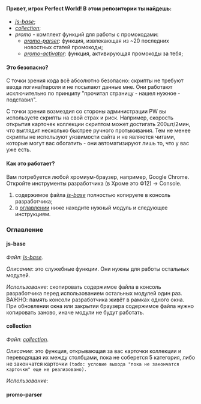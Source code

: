 #### Привет, игрок Perfect World! В этом репозитории ты найдешь:
* [_js-base_](#js-base);
* [_collection_](#collection);
* _promo_ - комплект функций для работы с промокодами:
  * [_promo-parser_](https://github.com/blavonne/perfect_world/blob/main/promo-parser.js 'Извлекатор промокодов'): функция, извлекающая из ~20 последних новостных статей промокоды;
  * [_promo-activator_](https://github.com/blavonne/perfect_world/blob/main/promo-activator.js 'Активатор промокодов'): функция, активирующая промокоды за тебя;
#### Это безопасно?
С точки зрения кода всё абсолютно безопасно: скрипты не требуют ввода логина/пароля и не посылают данные мне. Они работают исключительно по принципу "прочитал страницу - нашел нужное - подставил".

С точки зрения возмездия со стороны администрации PW вы используете скрипты на свой страх и риск. Например, скорость открытия карточек коллекции скриптом может достигать 200шт/2мин, что выглядит несколько быстрее ручного протыкивания. Тем не менее скрипты не используют уязвимости сайта и не являются читами, которые могут вас обогатить - они автоматизируют лишь то, что у вас уже есть.
#### Как это работает?
Вам потребуется любой хромиум-браузер, например, Google Chrome. Откройте инструменты разработчика (в Хроме это Ф12) -> Console.
1. содержимое файла [_js-base_](https://github.com/blavonne/perfect_world/blob/main/js-base.js 'Базовые функции') полностью копируете в консоль разработчика;
2. в [оглавлении](#оглавление) ниже находите нужный модуль и следующее инструкциям.
### Оглавление
#### js-base
_Файл_: [_js-base_](https://github.com/blavonne/perfect_world/blob/main/js-base.js 'Базовые функции').

_Описание_: это служебные функции. Они нужны для работы остальных модулей.

_Использование_: скопировать содержимое файла в консоль разработчика перед использованием остальных модулей один раз. ВАЖНО: память консоли разработчика живёт в рамках одного окна. При обновлении окна или закрытии браузера содержимое файла нужно копировать заново, иначе модули не будут работать.
#### collection
_Файл_: [_collection_](https://github.com/blavonne/perfect_world/blob/main/collection.js 'Сбор 5 категории').

_Описание_: это функция, открывающая за вас карточки коллекции и переводящая их между столбцами, пока не соберется 5 категория, либо не закончатся карточки `(todo: условие выхода "пока не закончатся карточки" еще не реализовано).`

_Использование_: 
#### promo-parser

